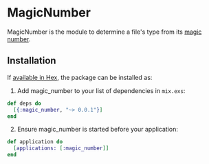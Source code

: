 # MagicNumber

MagicNumber is the module to determine a file's type from its [magic number](https://en.wikipedia.org/wiki/Magic_number_(programming)#Magic_numbers_in_files).

## Installation

If [available in Hex](https://hex.pm/docs/publish), the package can be installed as:

  1. Add magic_number to your list of dependencies in `mix.exs`:

```elixir
def deps do
  [{:magic_number, "~> 0.0.1"}]
end
```

  2. Ensure magic_number is started before your application:

```elixir
def application do
  [applications: [:magic_number]]
end
```
